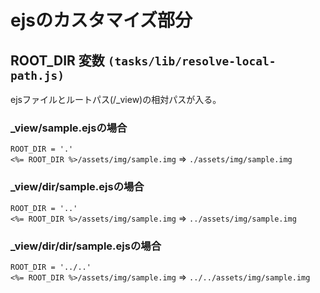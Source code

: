 # ejsのカスタマイズ部分
## __ROOT_DIR__ 変数 `(tasks/lib/resolve-local-path.js)`
ejsファイルとルートパス(/_view)の相対パスが入る。  

### _view/sample.ejsの場合
`ROOT_DIR = '.'`  
`<%= ROOT_DIR %>/assets/img/sample.img` => `./assets/img/sample.img`

### _view/dir/sample.ejsの場合
`ROOT_DIR = '..'`  
`<%= ROOT_DIR %>/assets/img/sample.img` => `../assets/img/sample.img`

### _view/dir/dir/sample.ejsの場合
`ROOT_DIR = '../..'`  
`<%= ROOT_DIR %>/assets/img/sample.img` => `../../assets/img/sample.img`
